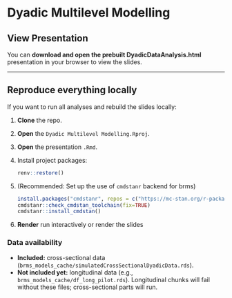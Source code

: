 
# Dyadic Multilevel Modelling 

## View Presentation

You can **download and open the prebuilt DyadicDataAnalysis.html** presentation in your browser to view the slides. 

---

## Reproduce everything locally

If you want to run all analyses and rebuild the slides locally:

1. **Clone** the repo.
2. **Open** the `Dyadic Multilevel Modelling.Rproj`.
3. **Open** the presentation `.Rmd`.
4. Install project packages:

   ```r
   renv::restore()
   ```
5. (Recommended: Set up the use of `cmdstanr` backend for brms)

   ```r
   install.packages("cmdstanr", repos = c("https://mc-stan.org/r-packages/", getOption("repos")))
   cmdstanr::check_cmdstan_toolchain(fix=TRUE)
   cmdstanr::install_cmdstan()
   ```
6. **Render** run interactively or render the slides

### Data availability

* **Included:** cross-sectional data (`brms_models_cache/simulatedCrossSectionalDyadicData.rds`).
* **Not included yet:** longitudinal data (e.g., `brms_models_cache/df_long_pilot.rds`).
  Longitudinal chunks will fail without these files; cross-sectional parts will run.

